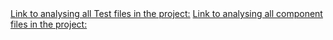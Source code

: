 
<html lang="en">
<body>
   <a href = "https://embeddedmontiarc.github.io/reporting/report/reportEWT.html">Link to analysing all Test files in the project:</a>
   <a href = "https://embeddedmontiarc.github.io/reporting/report/report.html">Link to analysing all component files in the project:</a>
</body>
</html>
